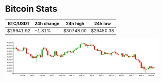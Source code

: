 # Bitcoin Stats

BTC/USDT|24h change|24h high|24h low|
|---|---|---|---|
|$29941.92|-1.81%|$30748.00|$29450.38|

<img src="./chart.svg">
